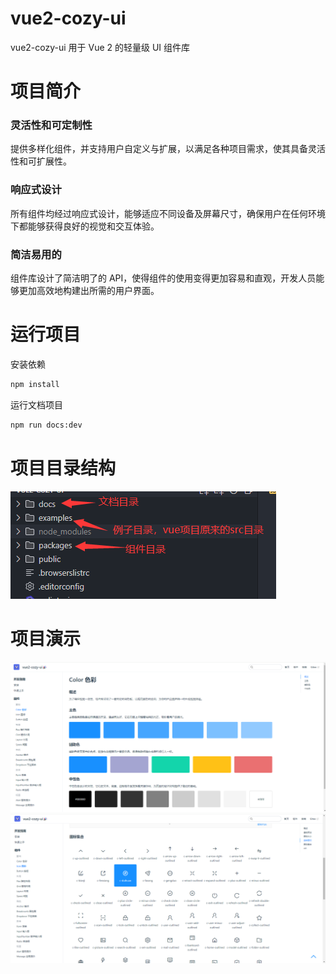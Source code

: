 # vue2-cozy-ui

vue2-cozy-ui 用于 Vue 2 的轻量级 UI 组件库

# 项目简介

### 灵活性和可定制性

提供多样化组件，并支持用户自定义与扩展，以满足各种项目需求，使其具备灵活性和可扩展性。

### 响应式设计

所有组件均经过响应式设计，能够适应不同设备及屏幕尺寸，确保用户在任何环境下都能够获得良好的视觉和交互体验。

### 简洁易用的

组件库设计了简洁明了的 API，使得组件的使用变得更加容易和直观，开发人员能够更加高效地构建出所需的用户界面。

# 运行项目
安装依赖

```bash
npm install

```
运行文档项目

```bash
npm run docs:dev

```

# 项目目录结构

![目录结构](public/目录结构.png)

# 项目演示

![color](public/color.png)
![icon](public/icon.png)
